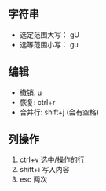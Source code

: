## 字符串
- 选定范围大写： gU
- 选等范围小写： gu

## 编辑
- 撤销: u
- 恢复: ctrl+r
- 合并行: shift+j (会有空格)

## 列操作
1. ctrl+v 选中/操作的行
2. shift+i 写入内容
3. esc 两次
